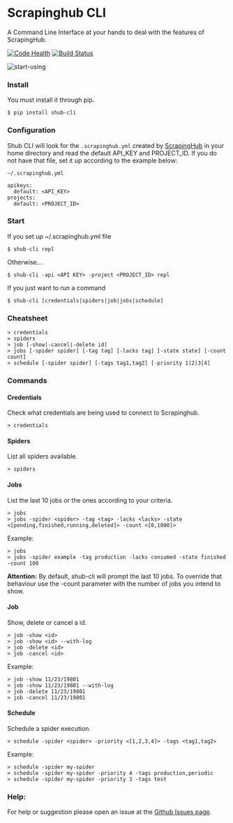 # Scrapinghub CLI

A Command Line Interface at your hands to deal with the features of ScrapingHub.

[![Code Health](https://landscape.io/github/victormartinez/shub_cli/master/landscape.svg?style=flat)](https://landscape.io/github/victormartinez/shub_cli/master) [![Build Status](https://travis-ci.org/victormartinez/shub_cli.svg?branch=master)](https://travis-ci.org/victormartinez/shub_cli)

![start-using](https://cloud.githubusercontent.com/assets/4680755/18898756/0ea42c0e-850a-11e6-801a-fdbd75915cdd.gif)

### Install
You must install it through pip.

```
$ pip install shub-cli
```

### Configuration
Shub CLI will look for the `.scrapinghub.yml` created by [ScrapingHub](https://doc.scrapinghub.com/shub.html?highlight=yml#quickstart) in your home directory and read the default API_KEY and PROJECT_ID.
If you do not have that file, set it up according to the example below:

```
~/.scrapinghub.yml

apikeys:
  default: <API_KEY>
projects:
  default: <PROJECT_ID>
```

### Start

If you set up ~/.scrapinghub.yml file
```
$ shub-cli repl
```

Otherwise...
```
$ shub-cli -api <API KEY> -project <PROJECT_ID> repl
```

If you just want to run a command
```
$ shub-cli [credentials|spiders|job|jobs|schedule]
```


### Cheatsheet

```
> credentials
> spiders
> job [-show|-cancel|-delete id]
> jobs [-spider spider] [-tag tag] [-lacks tag] [-state state] [-count count]
> schedule [-spider spider] [-tags tag1,tag2] [-priority 1|2|3|4]
```


### Commands

#### Credentials

Check what credentials are being used to connect to Scrapinghub.
```
> credentials
```


#### Spiders
List all spiders available.
```
> spiders
```


#### Jobs

List the last 10 jobs or the ones according to your criteria.
```
> jobs
> jobs -spider <spider> -tag <tag> -lacks <lacks> -state <[pending,finished,running,deleted]> -count <[0,1000]>
```

Example:
```
> jobs
> jobs -spider example -tag production -lacks consumed -state finished -count 100
```

**Attention:** By default, shub-cli will prompt the last 10 jobs. To override that behaviour use the -count parameter with the number of jobs you intend to show.

#### Job

Show, delete or cancel a id.
```
> job -show <id>
> job -show <id> --with-log
> job -delete <id>
> job -cancel <id>
```

Example:
```
> job -show 11/23/19801
> job -show 11/23/19801 --with-log
> job -delete 11/23/19801
> job -cancel 11/23/19801
```


#### Schedule

Schedule a spider execution.
```
> schedule -spider <spider> -priority <[1,2,3,4]> -tags <tag1,tag2>
```

Example:
```
> schedule -spider my-spider
> schedule -spider my-spider -priority 4 -tags production,periodic
> schedule -spider my-spider -priority 3 -tags test
```


### Help:
For help or suggestion please open an issue at the [Github Issues page](https://github.com/victormartinez/shub_cli/issues).
